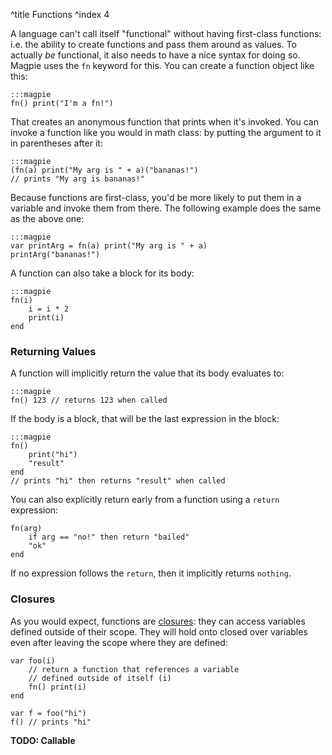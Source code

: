 ^title Functions
^index 4

A language can't call itself "functional" without having first-class functions: i.e. the ability to create functions and pass them around as values. To actually *be* functional, it also needs to have a nice syntax for doing so. Magpie uses the `fn` keyword for this. You can create a function object like this:

    :::magpie
    fn() print("I'm a fn!")

That creates an anonymous function that prints when it's invoked. You can invoke a function like you would in math class: by putting the argument to it in parentheses after it:

    :::magpie
    (fn(a) print("My arg is " + a)("bananas!")
    // prints "My arg is bananas!"

Because functions are first-class, you'd be more likely to put them in a variable and invoke them from there. The following example does the same as the above one:

    :::magpie
    var printArg = fn(a) print("My arg is " + a)
    printArg("bananas!")

A function can also take a block for its body:

    :::magpie
    fn(i)
        i = i * 2
        print(i)
    end

### Returning Values

A function will implicitly return the value that its body evaluates to:

    :::magpie
    fn() 123 // returns 123 when called

If the body is a block, that will be the last expression in the block:

    :::magpie
    fn()
        print("hi")
        "result"
    end
    // prints "hi" then returns "result" when called

You can also explicitly return early from a function using a `return` expression:

    fn(arg)
        if arg == "no!" then return "bailed"
        "ok"
    end

If no expression follows the `return`, then it implicitly returns `nothing`.

### Closures

As you would expect, functions are
[closures](http://en.wikipedia.org/wiki/Closure_%28computer_science%29): they
can access variables defined outside of their scope. They will hold onto closed over variables even after leaving the scope where they are defined:

    var foo(i)
        // return a function that references a variable
        // defined outside of itself (i)
        fn() print(i)
    end
    
    var f = foo("hi")
    f() // prints "hi"

**TODO: Callable**
